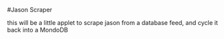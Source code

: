 #Jason Scraper

this will be a little applet to scrape jason from a database feed, and cycle it back into a MondoDB
